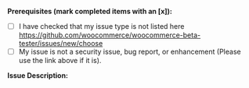 <!-- This form is for other issue types specific to WooCommerce Beta Tester Plugin. This is not a support portal. -->

**Prerequisites (mark completed items with an [x]):**
- [ ] I have checked that my issue type is not listed here https://github.com/woocommerce/woocommerce-beta-tester/issues/new/choose
- [ ] My issue is not a security issue, bug report, or enhancement (Please use the link above if it is).

**Issue Description:**
